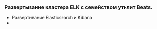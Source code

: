 ### Развертывание кластера ELK c семейством утилит Beats.

- Развертывание Elasticsearch и Kibana
- 